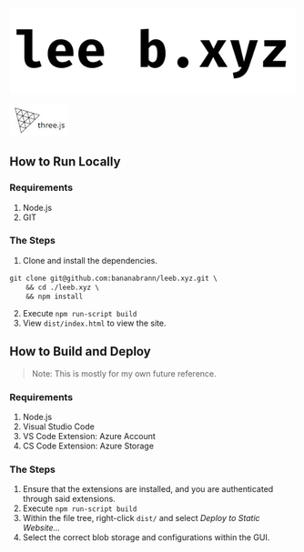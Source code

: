 ![Logo of leeb.xyz](/screenshots/title.png?raw=true)

![Logo of three.js](/screenshots/threejslogo.jpeg?raw=true)

## How to Run Locally
### Requirements
1. Node.js
1. GIT

### The Steps
1. Clone and install the dependencies.
```
git clone git@github.com:bananabrann/leeb.xyz.git \
    && cd ./leeb.xyz \
    && npm install
```
2. Execute `npm run-script build`
3. View `dist/index.html` to view the site.

## How to Build and Deploy
> Note: This is mostly for my own future reference. 

### Requirements
1. Node.js
1. Visual Studio Code
1. VS Code Extension: Azure Account
1. CS Code Extension: Azure Storage

### The Steps
1. Ensure that the extensions are installed, and you are authenticated through said extensions.
1. Execute `npm run-script build`
1. Within the file tree, right-click `dist/` and select _Deploy to Static Website..._
1. Select the correct blob storage and configurations within the GUI.